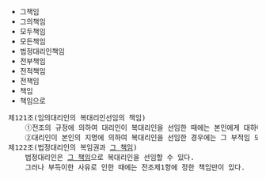 - 그책임
- 그의책임
- 모두책임
- 모든책임
- 법정대리인책임
- 전부책임
- 전적책임
- 전책임
- 책임
- 책임으로




<pre>
제121조(임의대리인의 복대리인선임의 책임) 
    ①전조의 규정에 의하여 대리인이 복대리인을 선임한 때에는 본인에게 대하여 그 선임감독에 관한 책임이 있다.
    ②대리인이 본인의 지명에 의하여 복대리인을 선임한 경우에는 그 부적임 또는 불성실함을 알고 본인에게 대한 통지나 그 해임을 태만한 때가 아니면 책임이 없다.
제122조(법정대리인의 복임권과 <u>그 책임</u>) 
    법정대리인은 <u>그 책임</u>으로 복대리인을 선임할 수 있다. 
    그러나 부득이한 사유로 인한 때에는 전조제1항에 정한 책임만이 있다.

</pre>
